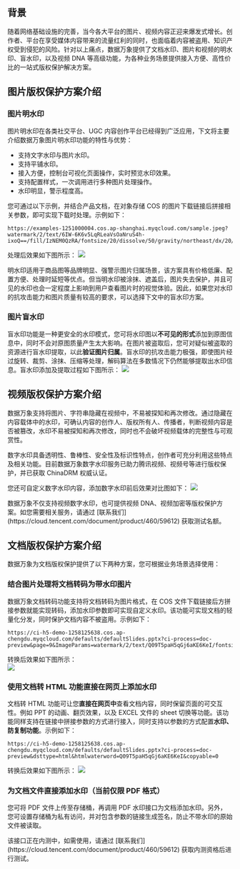 ## 背景

随着网络基础设施的完善，当今各大平台的图片、视频内容正迎来爆发式增长。创作者、平台在享受媒体内容带来的流量红利的同时，也面临着内容被盗用、知识产权受到侵犯的风险。针对以上痛点，数据万象提供了文档水印、图片和视频的明水印、盲水印，以及视频 DNA 等高级功能，为各种业务场景提供接入方便、高性价比的一站式版权保护解决方案。



## 图片版权保护方案介绍

### 图片明水印

图片明水印在各类社交平台、UGC 内容创作平台已经得到广泛应用，下文将主要介绍数据万象图片明水印功能的特性与优势：
- 支持文字水印与图片水印。
- 支持平铺水印。
- 接入方便，控制台可视化页面操作，实时预览水印效果。
- 支持配置样式，一次调用进行多种图片处理操作。
- 水印明显，警示程度高。


您可通过以下示例，并结合产品文档，在对象存储 COS 的图片下载链接后拼接相关参数，即可实现下载时处理。示例如下：
```
https://examples-1251000004.cos.ap-shanghai.myqcloud.com/sample.jpeg?watermark/2/text/6IW-6K6v5LqRLeaVsOaNruS4h-ixoQ==/fill/IzNEM0QzRA/fontsize/20/dissolve/50/gravity/northeast/dx/20/dy/20/batch/1/degree/45
```
处理后效果如下图所示：
![](https://qcloudimg.tencent-cloud.cn/raw/1866b2ecf0a995b9dc3fc462803b817f.png)


明水印适用于商品图等品牌明显、强警示图片归属场景，该方案具有价格低廉、配置方便、处理时延短等优点。但当明水印被涂抹、遮盖后，图片失去保护，并且可见的水印也会一定程度上影响到用户查看图片时的视觉体验。因此，如果您对水印的抗攻击能力和图片质量有较高的要求，可以选择下文中的盲水印方案。


### 图片盲水印

盲水印功能是一种更安全的水印模式，您可将水印图以**不可见的形式**添加到原图信息中，同时不会对原图质量产生太大影响。在图片被盗取后，您可对疑似被盗取的资源进行盲水印提取，以此**验证图片归属**。盲水印的抗攻击能力极强，即使图片经过旋转、裁剪、涂抹、压缩等处理，解码算法在多数情况下仍然能够提取出水印信息。盲水印添加及提取过程如下图所示：
![](https://qcloudimg.tencent-cloud.cn/raw/86134661e35b2cdc4b41be05bfbf5987.png)



## 视频版权保护方案介绍

数据万象支持将图片、字符串隐藏在视频中，不易被探知和再次修改。通过隐藏在内容载体中的水印，可确认内容的创作人、版权所有人、传播者，判断视频内容是否被篡改，水印不易被探知和再次修改，同时也不会破坏视频载体的完整性与可观赏性。

数字水印具备透明性、鲁棒性、安全性及标识性特点，创作者可充分利用这些特点及相关功能。目前数据万象数字水印服务已助力腾讯视频、视频号等进行版权保护，并已获取 ChinaDRM 权威认证。


您还可自定义数字水印内容，添加数字水印前后效果对比图如下：
![](https://qcloudimg.tencent-cloud.cn/raw/62affa51b410f0d49843f0fa0bb8b4c2.png)


<dx-alert infotype="explain" title="">
数据万象不仅支持视频数字水印，也可提供视频 DNA、视频加密等版权保护方案。如您需要相关服务，请通过 [联系我们](https://cloud.tencent.com/document/product/460/59612) 获取测试名额。
</dx-alert>




## 文档版权保护方案介绍

数据万象为文档版权保护提供了以下两种方案，您可根据业务场景选择使用：


### 结合图片处理将文档转码为带水印图片

数据万象文档转码功能支持将文档转码为图片格式，在 COS 文件下载链接后方拼接参数就能实现转码，添加水印参数即可实现自定义水印。该功能可实现文档的轻量化分发，同时保护文档内容不被盗用。示例如下：
```
https://ci-h5-demo-1258125638.cos.ap-chengdu.myqcloud.com/defaults/defaultSlides.pptx?ci-process=doc-preview&page=9&ImageParams=watermark/2/text/Q09T5paH5qGj6aKE6KeI/fontsize/20/batch/1/dissolve/30/degree/45
```
转换后效果如下图所示：  
![](https://qcloudimg.tencent-cloud.cn/raw/c5126d6309c7756bddc31977f48e6985.png)


### 使用文档转 HTML 功能直接在网页上添加水印

文档转 HTML 功能可让您**直接在网页中**查看文档内容，同时保留页面的可交互性。例如 PPT 的动画、翻页效果，以及 EXCEL 文件的 sheet 切换等功能。该功能同样支持在链接中拼接参数的方式进行接入，同时支持以参数的方式配置**水印、防复制功能**。示例如下：
```
https://ci-h5-demo-1258125638.cos.ap-chengdu.myqcloud.com/defaults/defaultSlides.pptx?ci-process=doc-preview&dsttype=html&htmlwaterword=Q09T5paH5qGj6aKE6KeI&copyable=0
```
转换后效果如下图所示：
![](https://qcloudimg.tencent-cloud.cn/raw/7c91d5abf05ba1abda5f35d485217d84.png)

### 为文档文件直接添加水印（当前仅限 PDF 格式）
您可将 PDF 文件上传至存储桶，再调用 PDF 水印接口为文档添加水印。另外，您可设置存储桶为私有访问，并对包含参数的链接生成签名，防止不带水印的原始文件被读取。

<dx-alert infotype="explain" title="">
该接口正在内测中，如需使用，请通过 [联系我们](https://cloud.tencent.com/document/product/460/59612) 获取内测资格后进行测试。
</dx-alert>

